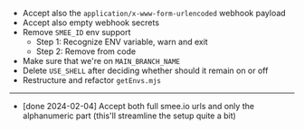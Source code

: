- Accept also the `application/x-www-form-urlencoded` webhook payload
- Accept also empty webhook secrets
- Remove `SMEE_ID` env support
  - Step 1: Recognize ENV variable, warn and exit
  - Step 2: Remove from code
- Make sure that we're on `MAIN_BRANCH_NAME`
- Delete `USE_SHELL` after deciding whether should it remain on or off
- Restructure and refactor `getEnvs.mjs`

---

- [done 2024-02-04] Accept both full smee.io urls and only the alphanumeric part (this'll streamline the setup quite a bit)
